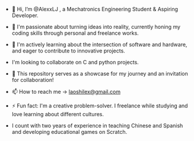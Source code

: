 - 👋 Hi, I’m @AlexxLJ , a Mechatronics Engineering Student & Aspiring Developer.
- 👀 I'm passionate about turning ideas into reality, currently honing my coding skills through personal and freelance works.  
- 🌱 I'm actively learning about the intersection of software and hardware, and eager to contribute to innovative projects.

- I'm looking to collaborate on C and python projects.
- 💞️ This repository serves as a showcase for my journey and an invitation for collaboration! 
- 📫 How to reach me -> laoshilex@gmail.com
            
- ⚡ Fun fact: I'm a creative problem-solver. I freelance while studying and love learning about different cultures. 
- I count with two years of experience in teaching Chinese and Spanish and developing educational games on Scratch.   

<!---
AlexxLJ/AlexxLJ is a ✨ special ✨ repository because its `README.md` (this file) appears on your GitHub profile.
You can click the Preview link to take a look at your changes.
--->
